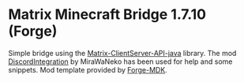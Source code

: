 # Matrix Minecraft Bridge 1.7.10 (Forge)
Simple bridge using the [Matrix-ClientServer-API-java](https://github.com/JojiiOfficial/Matrix-ClientServer-API-java) library.
The mod [DiscordIntegration](https://github.com/MiraWaNeko/DiscordIntegration/tree/v3/mc1.7) by MiraWaNeko has been used for help and some snippets.
Mod template provided by [Forge-MDK](https://github.com/basdxz/Forge-MDK).